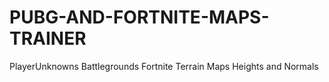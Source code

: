 # PUBG-AND-FORTNITE-MAPS-TRAINER
PlayerUnknowns Battlegrounds Fortnite Terrain Maps Heights and Normals
